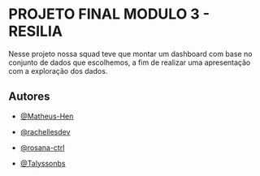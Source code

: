
# PROJETO FINAL MODULO 3 - RESILIA

Nesse projeto nossa squad teve que montar um dashboard com base no
conjunto de dados que escolhemos, a fim de realizar uma apresentação com a
exploração dos dados.



## Autores

- [@Matheus-Hen](https://github.com/Matheus-Hen)

- [@rachellesdev](https://github.com/rachellesdev)

- [@rosana-ctrl](https://github.com/rosana-ctrl)

- [@Talyssonbs](https://github.com/Talyssonbs)

